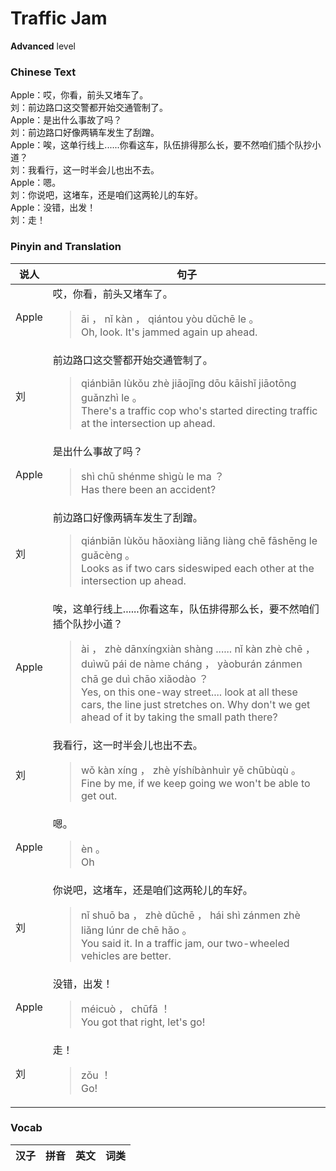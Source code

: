 # Traffic Jam
**Advanced** level
### Chinese Text
Apple：哎，你看，前头又堵车了。<br />刘：前边路口这交警都开始交通管制了。<br />Apple：是出什么事故了吗？<br />刘：前边路口好像两辆车发生了刮蹭。<br />Apple：唉，这单行线上......你看这车，队伍排得那么长，要不然咱们插个队抄小道？<br />刘：我看行，这一时半会儿也出不去。<br />Apple：嗯。<br />刘：你说吧，这堵车，还是咱们这两轮儿的车好。<br />Apple：没错，出发！<br />刘：走！

### Pinyin and Translation
|说人|句子|
|----|----|
|Apple|哎，你看，前头又堵车了。<blockquote>āi ， nǐ kàn ， qiántou yòu dǔchē le 。<br />Oh, look. It's jammed again up ahead.</blockquote>|
|刘|前边路口这交警都开始交通管制了。<blockquote>qiánbiān lùkǒu zhè jiāojǐng dōu kāishǐ jiāotōng guǎnzhì le 。<br />There's a traffic cop who's started directing traffic at the intersection up ahead.</blockquote>|
|Apple|是出什么事故了吗？<blockquote>shì chū shénme shìgù le ma ？<br />Has there been an accident?</blockquote>|
|刘|前边路口好像两辆车发生了刮蹭。<blockquote>qiánbiān lùkǒu hǎoxiàng liǎng liàng chē fāshēng le guǎcèng 。<br />Looks as if two cars sideswiped each other at the intersection up ahead.</blockquote>|
|Apple|唉，这单行线上......你看这车，队伍排得那么长，要不然咱们插个队抄小道？<blockquote>ài ， zhè dānxíngxiàn shàng ...... nǐ kàn zhè chē ， duìwǔ pái de nàme cháng ， yàoburán zánmen chā ge duì chāo xiǎodào ？<br />Yes, on this one-way street.... look at all these cars, the line just stretches on. Why don't we get ahead of it by taking the small path there?</blockquote>|
|刘|我看行，这一时半会儿也出不去。<blockquote>wǒ kàn xíng ， zhè yíshíbànhuìr yě chūbùqù 。<br />Fine by me, if we keep going we won't be able to get out.</blockquote>|
|Apple|嗯。<blockquote>èn 。<br />Oh</blockquote>|
|刘|你说吧，这堵车，还是咱们这两轮儿的车好。<blockquote>nǐ shuō ba ， zhè dǔchē ， hái shì zánmen zhè liǎng lúnr de chē hǎo 。<br />You said it. In a traffic jam, our two-wheeled vehicles are better.</blockquote>|
|Apple|没错，出发！<blockquote>méicuò ， chūfā ！<br />You got that right, let's go!</blockquote>|
|刘|走！<blockquote>zǒu ！<br />Go!</blockquote>|
### Vocab
|汉子|拼音|英文|词类|
|----|----|----|----|